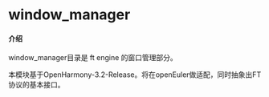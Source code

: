 # window_manager 

#### 介绍
window_manager目录是 ft engine 的窗口管理部分。

本模块基于OpenHarmony-3.2-Release。将在openEuler做适配，同时抽象出FT协议的基本接口。
